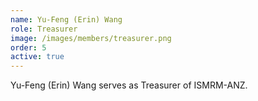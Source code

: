 ```yaml
---
name: Yu-Feng (Erin) Wang
role: Treasurer
image: /images/members/treasurer.png
order: 5
active: true
---
```


Yu-Feng (Erin) Wang serves as Treasurer of ISMRM-ANZ.
